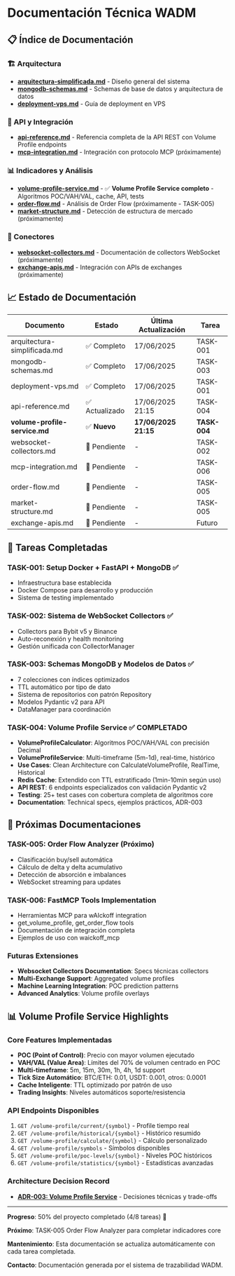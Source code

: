 # Documentación Técnica WADM

## 📋 Índice de Documentación

### 🏗️ Arquitectura
- **[arquitectura-simplificada.md](arquitectura-simplificada.md)** - Diseño general del sistema
- **[mongodb-schemas.md](mongodb-schemas.md)** - Schemas de base de datos y arquitectura de datos
- **[deployment-vps.md](deployment-vps.md)** - Guía de deployment en VPS

### 🔧 API y Integración
- **[api-reference.md](api-reference.md)** - Referencia completa de la API REST con Volume Profile endpoints
- **[mcp-integration.md](mcp-integration.md)** - Integración con protocolo MCP (próximamente)

### 📊 Indicadores y Análisis
- **[volume-profile-service.md](volume-profile-service.md)** - ✅ **Volume Profile Service completo** - Algoritmos POC/VAH/VAL, cache, API, tests
- **[order-flow.md](order-flow.md)** - Análisis de Order Flow (próximamente - TASK-005)
- **[market-structure.md](market-structure.md)** - Detección de estructura de mercado (próximamente)

### 🔌 Conectores
- **[websocket-collectors.md](websocket-collectors.md)** - Documentación de collectors WebSocket (próximamente)
- **[exchange-apis.md](exchange-apis.md)** - Integración con APIs de exchanges (próximamente)

## 📈 Estado de Documentación

| Documento | Estado | Última Actualización | Tarea |
|-----------|--------|---------------------|-------|
| arquitectura-simplificada.md | ✅ Completo | 17/06/2025 | TASK-001 |
| mongodb-schemas.md | ✅ Completo | 17/06/2025 | TASK-003 |
| deployment-vps.md | ✅ Completo | 17/06/2025 | TASK-001 |
| api-reference.md | ✅ Actualizado | 17/06/2025 21:15 | TASK-004 |
| **volume-profile-service.md** | ✅ **Nuevo** | **17/06/2025 21:15** | **TASK-004** |
| websocket-collectors.md | 🔄 Pendiente | - | TASK-002 |
| mcp-integration.md | 🔄 Pendiente | - | TASK-006 |
| order-flow.md | 🔄 Pendiente | - | TASK-005 |
| market-structure.md | 🔄 Pendiente | - | TASK-005 |
| exchange-apis.md | 🔄 Pendiente | - | Futuro |

## 🎯 Tareas Completadas

### TASK-001: Setup Docker + FastAPI + MongoDB ✅
- Infraestructura base establecida
- Docker Compose para desarrollo y producción
- Sistema de testing implementado

### TASK-002: Sistema de WebSocket Collectors ✅  
- Collectors para Bybit v5 y Binance
- Auto-reconexión y health monitoring
- Gestión unificada con CollectorManager

### TASK-003: Schemas MongoDB y Modelos de Datos ✅
- 7 colecciones con índices optimizados
- TTL automático por tipo de dato
- Sistema de repositorios con patrón Repository
- Modelos Pydantic v2 para API
- DataManager para coordinación

### TASK-004: Volume Profile Service ✅ **COMPLETADO**
- **VolumeProfileCalculator**: Algoritmos POC/VAH/VAL con precisión Decimal
- **VolumeProfileService**: Multi-timeframe (5m-1d), real-time, histórico
- **Use Cases**: Clean Architecture con CalculateVolumeProfile, RealTime, Historical
- **Redis Cache**: Extendido con TTL estratificado (1min-10min según uso)
- **API REST**: 6 endpoints especializados con validación Pydantic v2
- **Testing**: 25+ test cases con cobertura completa de algoritmos core
- **Documentation**: Technical specs, ejemplos prácticos, ADR-003

## 🚀 Próximas Documentaciones

### TASK-005: Order Flow Analyzer (Próximo)
- Clasificación buy/sell automática
- Cálculo de delta y delta acumulativo
- Detección de absorción e imbalances
- WebSocket streaming para updates

### TASK-006: FastMCP Tools Implementation
- Herramientas MCP para wAIckoff integration
- get_volume_profile, get_order_flow tools
- Documentación de integración completa
- Ejemplos de uso con waickoff_mcp

### Futuras Extensiones
- **Websocket Collectors Documentation**: Specs técnicas collectors
- **Multi-Exchange Support**: Aggregated volume profiles
- **Machine Learning Integration**: POC prediction patterns
- **Advanced Analytics**: Volume profile overlays

## 📊 Volume Profile Service Highlights

### Core Features Implementadas
- **POC (Point of Control)**: Precio con mayor volumen ejecutado
- **VAH/VAL (Value Area)**: Límites del 70% de volumen centrado en POC
- **Multi-timeframe**: 5m, 15m, 30m, 1h, 4h, 1d support
- **Tick Size Automático**: BTC/ETH: 0.01, USDT: 0.001, otros: 0.0001
- **Cache Inteligente**: TTL optimizado por patrón de uso
- **Trading Insights**: Niveles automáticos soporte/resistencia

### API Endpoints Disponibles
1. `GET /volume-profile/current/{symbol}` - Profile tiempo real
2. `GET /volume-profile/historical/{symbol}` - Histórico resumido  
3. `GET /volume-profile/calculate/{symbol}` - Cálculo personalizado
4. `GET /volume-profile/symbols` - Símbolos disponibles
5. `GET /volume-profile/poc-levels/{symbol}` - Niveles POC históricos
6. `GET /volume-profile/statistics/{symbol}` - Estadísticas avanzadas

### Architecture Decision Record
- **[ADR-003: Volume Profile Service](../adr/ADR-003-volume-profile-service.md)** - Decisiones técnicas y trade-offs

---

**Progreso**: 50% del proyecto completado (4/8 tareas) 🎯

**Próximo**: TASK-005 Order Flow Analyzer para completar indicadores core

**Mantenimiento**: Esta documentación se actualiza automáticamente con cada tarea completada.

**Contacto**: Documentación generada por el sistema de trazabilidad WADM.

